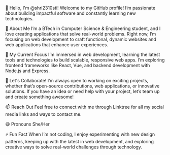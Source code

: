 👋 Hello, I'm @shri2310sti!
Welcome to my GitHub profile! I’m passionate about building impactful software and constantly learning new technologies.

👀 About Me
I’m a BTech in Computer Science & Engineering student, and I love creating applications that solve real-world problems. Right now, I’m focusing on web development to craft functional, dynamic websites and web applications that enhance user experiences.

🌱 My Current Focus
I’m immersed in web development, learning the latest tools and technologies to build scalable, responsive web apps. I’m exploring frontend frameworks like React, Vue, and backend development with Node.js and Express.

💞️ Let's Collaborate!
I’m always open to working on exciting projects, whether that’s open-source contributions, web applications, or innovative solutions. If you have an idea or need help with your project, let’s team up and create something awesome!

📫 Reach Out
Feel free to connect with me through Linktree for all my social media links and ways to contact me.


😄 Pronouns
She/Her


⚡ Fun Fact
When I’m not coding, I enjoy experimenting with new design patterns, keeping up with the latest in web development, and exploring creative ways to solve real-world challenges through technology.
